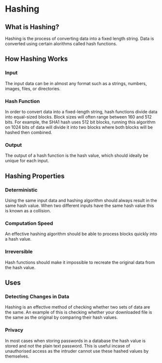 # Hashing

## What is Hashing?
Hashing is the process of converting data into a fixed
length string. Data is converted using certain alorithms
called hash functions.

## How Hashing Works
### Input
The input data can be in almost any format such as a
strings, numbers, images, files, or directories.
### Hash Function
In order to convert data into a fixed-length string,
hash functions divide data into equal-sized blocks.
Block sizes will often range between 160 and 512 bits.
For example, the SHA1 hash uses 512 bit blocks, running
this algorithm on 1024 bits of data will divide it into
two blocks where both blocks will be hashed then 
combined.
### Output
The output of a hash function is the hash value, which
should ideally be unique for each input.

## Hashing Properties
### Deterministic
Using the same input data and hashing algorithm should
always result in the same hash value. When two different
inputs have the same hash value this is known as a
collision.
### Computation Speed
An effective hashing algorithm should be able to process
blocks quickly into a hash value.
### Irreversible
Hash functions should make it impossible to recreate the
original data from the hash value.

## Uses
### Detecting Changes in Data
Hashing is an effective method of checking whether two
sets of data are the same. An example of this is checking
whether your downloaded file is the same as the original
by comparing their hash values.
### Privacy
In most cases when storing passwords in a database the
hash value is stored and not the plain text password.
This is useful incase of unauthorised access as the
intruder cannot use these hashed values by themselves.
